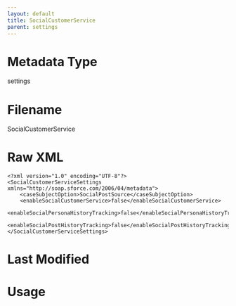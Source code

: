 ```yaml
---
layout: default
title: SocialCustomerService
parent: settings
---
```

# Metadata Type
settings


# Filename 
SocialCustomerService


# Raw XML
```
<?xml version="1.0" encoding="UTF-8"?>
<SocialCustomerServiceSettings xmlns="http://soap.sforce.com/2006/04/metadata">
    <caseSubjectOption>SocialPostSource</caseSubjectOption>
    <enableSocialCustomerService>false</enableSocialCustomerService>
    <enableSocialPersonaHistoryTracking>false</enableSocialPersonaHistoryTracking>
    <enableSocialPostHistoryTracking>false</enableSocialPostHistoryTracking>
</SocialCustomerServiceSettings>
```


# Last Modified


# Usage
